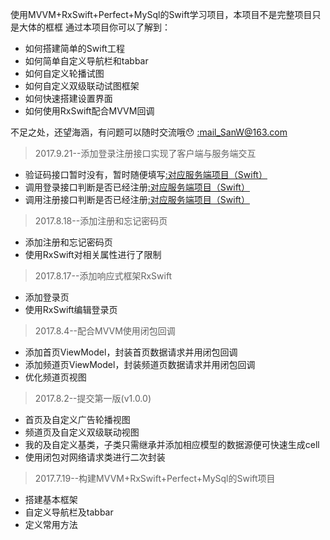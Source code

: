 使用MVVM+RxSwift+Perfect+MySql的Swift学习项目，本项目不是完整项目只是大体的框框
通过本项目你可以了解到：
* 如何搭建简单的Swift工程
* 如何简单自定义导航栏和tabbar
* 如何自定义轮播试图
* 如何自定义双级联动试图框架
* 如何快速搭建设置界面
* 如何使用RxSwift配合MVVM回调  

不足之处，还望海涵，有问题可以随时交流哦😯 [:mail_SanW@163.com](http://mail.163.com/)
> 2017.9.21--添加登录注册接口实现了客户端与服务端交互
* 验证码接口暂时没有，暂时随便填写[:对应服务端项目（Swift）](https://github.com/SanWCoder/LiteraryHeaven-server)
* 调用登录接口判断是否已经注册[:对应服务端项目（Swift）](https://github.com/SanWCoder/LiteraryHeaven-server)
* 调用注册接口判断是否已经注册[:对应服务端项目（Swift）](https://github.com/SanWCoder/LiteraryHeaven-server)
> 2017.8.18--添加注册和忘记密码页
* 添加注册和忘记密码页
* 使用RxSwift对相关属性进行了限制
> 2017.8.17--添加响应式框架RxSwift
* 添加登录页
* 使用RxSwift编辑登录页
> 2017.8.4--配合MVVM使用闭包回调
* 添加首页ViewModel，封装首页数据请求并用闭包回调
* 添加频道页ViewModel，封装频道页数据请求并用闭包回调
* 优化频道页视图
> 2017.8.2--提交第一版(v1.0.0) 
* 首页及自定义广告轮播视图
* 频道页及自定义双级联动视图
* 我的及自定义基类，子类只需继承并添加相应模型的数据源便可快速生成cell
* 使用闭包对网络请求类进行二次封装
> 2017.7.19--构建MVVM+RxSwift+Perfect+MySql的Swift项目 
* 搭建基本框架
* 自定义导航栏及tabbar
* 定义常用方法
